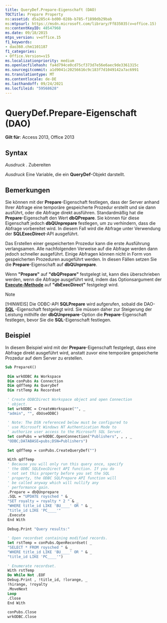 ```yaml
---
title: QueryDef.Prepare-Eigenschaft (DAO)
TOCTitle: Prepare Property
ms:assetid: d5a285c4-bd00-028b-b785-f1890db29bab
ms:mtpsurl: https://msdn.microsoft.com/library/Ff835035(v=office.15)
ms:contentKeyID: 48547968
ms.date: 09/18/2015
mtps_version: v=office.15
f1_keywords:
- dao360.chm1101187
f1_categories:
- Office.Version=v15
ms.localizationpriority: medium
ms.openlocfilehash: fa4d794ce0cd75cf373d7e56e6aec9de3361315c
ms.sourcegitcommit: a1d9041c20256616c9c183f7d1049142a7ac6991
ms.translationtype: MT
ms.contentlocale: de-DE
ms.lasthandoff: 09/24/2021
ms.locfileid: "59568628"
---
```

# <a name="querydefprepare-property-dao"></a>QueryDef.Prepare-Eigenschaft (DAO)

**Gilt für**: Access 2013, Office 2013

## <a name="syntax"></a>Syntax

*Ausdruck* . Zubereiten

*Ausdruck* Eine Variable, die ein **QueryDef**-Objekt darstellt.

## <a name="remarks"></a>Bemerkungen

Sie können mit der **Prepare**-Eigenschaft festlegen, dass der Server anhand Ihrer Abfrage eine temporäre gespeicherte Prozedur erstellt und sie dann ausführt, oder die Abfrage direkt ausführen. Standardmäßig hat die **Prepare**-Eigenschaft den Wert **dbQPrepare**. Sie können für diese Eigenschaft jedoch **dbQUnprepare** festlegen, um zu verhindern, dass die Abfrage vorbereitet wird. In diesem Fall wird die Abfrage unter Verwendung der **SQLExecDirect**-API ausgeführt.

Das Erstellen einer gespeicherten Prozedur kann die erste Ausführung verlangsamen. Alle nachfolgenden Verweise auf die Abfrage werden dann jedoch schneller ausgeführt. Einige Abfragen können nicht in Form von gespeicherten Prozeduren ausgeführt werden. In diesen Fällen setzen Sie die **Prepare**-Eigenschaft auf **dbQUnprepare**.

Wenn **"Prepare"** auf **"dbQPrepare"** festgelegt ist, kann dies überschrieben werden, wenn die Abfrage ausgeführt wird, indem das Optionsargument der **[Execute-Methode](querydef-execute-method-dao.md)** auf **"dbExecDirect"** festgelegt wird.

> [!NOTE]
> [!HINWEIS] Die ODBC-API **SQLPrepare** wird aufgerufen, sobald die DAO- **[SQL](querydef-sql-property-dao.md)** -Eigenschaft festgelegt wird. Sie müssen daher zur Steigerung der Leistung mithilfe der **dbQUnprepare**-Option die **Prepare**-Eigenschaft festlegen, bevor Sie die **SQL**-Eigenschaft festlegen.

## <a name="example"></a>Beispiel

In diesem Beispiel wird mit der **Prepare**-Eigenschaft festgelegt, dass eine Abfrage direkt ausgeführt wird, anstatt zuvor eine temporäre gespeicherte Prozedur auf dem Server zu erstellen.

```vb 
Sub PrepareX() 
 
 Dim wrkODBC As Workspace 
 Dim conPubs As Connection 
 Dim qdfTemp As QueryDef 
 Dim rstTemp As Recordset 
 
 ' Create ODBCDirect Workspace object and open Connection 
 ' object. 
 Set wrkODBC = CreateWorkspace("", _ 
 "admin", "", dbUseODBC) 
 
 ' Note: The DSN referenced below must be configured to 
 ' use Microsoft Windows NT Authentication Mode to 
 ' authorize user access to the Microsoft SQL Server. 
 Set conPubs = wrkODBC.OpenConnection("Publishers", , , _ 
 "ODBC;DATABASE=pubs;DSN=Publishers") 
 
 Set qdfTemp = conPubs.CreateQueryDef("") 
 
 With qdfTemp 
 ' Because you will only run this query once, specify 
 ' the ODBC SQLExecDirect API function. If you do 
 ' not set this property before you set the SQL 
 ' property, the ODBC SQLPrepare API function will 
 ' be called anyway which will nullify any 
 ' performance gain. 
 .Prepare = dbQUnprepare 
 .SQL = "UPDATE roysched " & _ 
 "SET royalty = royalty * 2 " & _ 
 "WHERE title_id LIKE 'BU____' OR " & _ 
 "title_id LIKE 'PC____'" 
 .Execute 
 End With 
 
 Debug.Print "Query results:" 
 
 ' Open recordset containing modified records. 
 Set rstTemp = conPubs.OpenRecordset( _ 
 "SELECT * FROM roysched " & _ 
 "WHERE title_id LIKE 'BU____' OR " & _ 
 "title_id LIKE 'PC____'") 
 
 ' Enumerate recordset. 
 With rstTemp 
 Do While Not .EOF 
 Debug.Print , !title_id, !lorange, _ 
 !hirange, !royalty 
 .MoveNext 
 Loop 
 .Close 
 End With 
 
 conPubs.Close 
 wrkODBC.Close 
 
```

